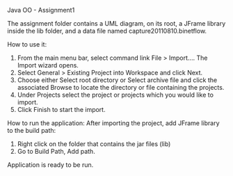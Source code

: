 Java OO - Assignment1

The assignment folder contains a UML diagram, on its root, a JFrame library inside the lib folder, and a data file named capture20110810.binetflow.

How to use it:

1. From the main menu bar, select command link File > Import.... The Import wizard opens.
2. Select General > Existing Project into Workspace and click Next.
3. Choose either Select root directory or Select archive file and click the associated Browse to locate the directory or file containing the projects.
4. Under Projects select the project or projects which you would like to import.
5. Click Finish to start the import.


How to run the application:
After importing the project, add JFrame library to the build path:
1. Right click on the folder that contains the jar files (lib)
2. Go to Build Path, Add path. 

Application is ready to be run.

